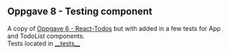 ## Oppgave 8 - Testing component

A copy of [Oppgave 6 - React-Todos](./React-Todos) but with added in a few tests for App and TodoList components.  
Tests located in [\_\_tests\_\_](todos-webapp/src/__tests__)  